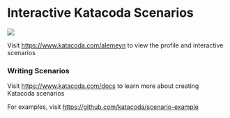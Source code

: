 # Interactive Katacoda Scenarios

[![](http://shields.katacoda.com/katacoda/alemeyn/count.svg)](https://www.katacoda.com/alemeyn "Get your profile on Katacoda.com")

Visit https://www.katacoda.com/alemeyn to view the profile and interactive scenarios

### Writing Scenarios
Visit https://www.katacoda.com/docs to learn more about creating Katacoda scenarios

For examples, visit https://github.com/katacoda/scenario-example
